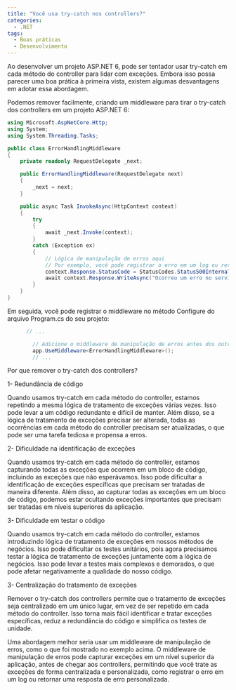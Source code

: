 ```yaml
---
title: "Você usa try-catch nos controllers?"
categories:
  - .NET
tags:
  - Boas práticas
  - Desenvolvimento
---
```


Ao desenvolver um projeto ASP.NET 6, pode ser tentador usar try-catch em cada método do controller para lidar com exceções. Embora isso possa parecer uma boa prática à primeira vista, existem algumas desvantagens em adotar essa abordagem.

Podemos remover facilmente, criando um middleware para tirar o try-catch dos controllers em um projeto ASP.NET 6:

```csharp
using Microsoft.AspNetCore.Http;
using System;
using System.Threading.Tasks;

public class ErrorHandlingMiddleware
{
    private readonly RequestDelegate _next;

    public ErrorHandlingMiddleware(RequestDelegate next)
    {
        _next = next;
    }

    public async Task InvokeAsync(HttpContext context)
    {
        try
        {
            await _next.Invoke(context);
        }
        catch (Exception ex)
        {
            // Lógica de manipulação de erros aqui
            // Por exemplo, você pode registrar o erro em um log ou retornar uma resposta de erro personalizada
            context.Response.StatusCode = StatusCodes.Status500InternalServerError;
            await context.Response.WriteAsync("Ocorreu um erro no servidor.");
        }
    }
}
```

Em seguida, você pode registrar o middleware no método Configure do arquivo Program.cs do seu projeto:

```csharp
      // ...

        // Adicione o middleware de manipulação de erros antes dos outros middlewares
        app.UseMiddleware<ErrorHandlingMiddleware>();
        // ...
```

Por que remover o try-catch dos controllers?

1- Redundância de código

Quando usamos try-catch em cada método do controller, estamos repetindo a mesma lógica de tratamento de exceções várias vezes. Isso pode levar a um código redundante e difícil de manter. Além disso, se a lógica de tratamento de exceções precisar ser alterada, todas as ocorrências em cada método do controller precisam ser atualizadas, o que pode ser uma tarefa tediosa e propensa a erros.

2- Dificuldade na identificação de exceções

Quando usamos try-catch em cada método do controller, estamos capturando todas as exceções que ocorrem em um bloco de código, incluindo as exceções que não esperávamos. Isso pode dificultar a identificação de exceções específicas que precisam ser tratadas de maneira diferente. Além disso, ao capturar todas as exceções em um bloco de código, podemos estar ocultando exceções importantes que precisam ser tratadas em níveis superiores da aplicação.

3- Dificuldade em testar o código

Quando usamos try-catch em cada método do controller, estamos introduzindo lógica de tratamento de exceções em nossos métodos de negócios. Isso pode dificultar os testes unitários, pois agora precisamos testar a lógica de tratamento de exceções juntamente com a lógica de negócios. Isso pode levar a testes mais complexos e demorados, o que pode afetar negativamente a qualidade do nosso código.

3- Centralização do tratamento de exceções

Remover o try-catch dos controllers permite que o tratamento de exceções seja centralizado em um único lugar, em vez de ser repetido em cada método do controller. Isso torna mais fácil identificar e tratar exceções específicas, reduz a redundância do código e simplifica os testes de unidade.

Uma abordagem melhor seria usar um middleware de manipulação de erros, como o que foi mostrado no exemplo acima. O middleware de manipulação de erros pode capturar exceções em um nível superior da aplicação, antes de chegar aos controllers, permitindo que você trate as exceções de forma centralizada e personalizada, como registrar o erro em um log ou retornar uma resposta de erro personalizada.
